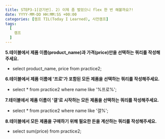 ```yaml
---
title: STEP3-1[걷기반]. 2) 이제 좀 벌었으니 flex 한 번 해볼까요?!
date: YYYY-MM-DD HH:MM:SS +00:00
categories: [캠프 TIL(Today I Learned), 사전캠프]
tags:
  [
    캠프
  ]
---
```


**5.테이블에서 제품 이름(product_name)과 가격(price)만을 선택하는 쿼리를 작성해주세요.**
- select product_name, price from practice2;

**6.테이블에서 제품 이름에 '프로'가 포함된 모든 제품을 선택하는 쿼리를 작성해주세요.** 
- select * from practice2 where name like '%프로%';

**7.테이블에서 제품 이름이 '갤'로 시작하는 모든 제품을 선택하는 쿼리를 작성해주세요.**
- select * from practice2 where name like '갤%';

**8.테이블에서 모든 제품을 구매하기 위해 필요한 돈을 계산하는 쿼리를 작성해주세요.**
- select sum(price) from practice2;